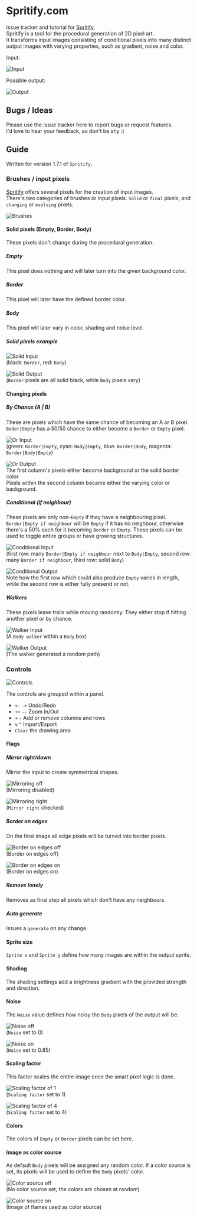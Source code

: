 Spritify.com
============
Issue tracker and tutorial for [Spritify](http://spritify.com).  
Spritify is a tool for the procedural generation of 2D pixel art.  
It transforms input images consisting of conditional pixels into many distinct output images with varying properties, such as gradient, noise and color.  

Input:  

![Input](/images/input.png?raw=true "Input")  

Possible output:

![Output](/images/output.png?raw=true "Output")  

Bugs / Ideas
------------

Please use the issue tracker here to report bugs or request features.  
I'd love to hear your feedback, so don't be shy :)

Guide
-----
Written for version 1.7.1 of `Spritify`.

### Brushes / input pixels
[Spritify](http://spritify.com) offers several pixels for the creation of input images.  
There's two categories of brushes or input pixels. `Solid` or `final` pixels, and `changing` or `evolving` pixels.  

![Brushes](/images/brushes.png?raw=true "Brushes")  

#### Solid pixels (Empty, Border, Body)
These pixels don't change during the procedural generation.  

##### Empty
This pixel does nothing and will later turn into the given background color.

##### Border
This pixel will later have the defined border color.

##### Body
This pixel will later vary in color, shading and noise level.

##### Solid pixels example
![Solid Input](/images/solidinput.png?raw=true "Solid Input")  
(black: `Border`, red: `Body`)  

![Solid Output](/images/solidoutput.png?raw=true "Solid Output")  
(`Border` pixels are all solid black, while `Body` pixels vary)  

#### Changing pixels

##### By Chance (A | B)
These are pixels which have the same chance of becoming an A or B pixel.  
`Boder|Empty` has a 50/50 chance to either become a `Border` or `Empty` pixel.   

![Or Input](/images/orinput.png?raw=true "Or Input")  
(green: `Border|Empty`, cyan: `Body|Empty`, blue: `Border|Body`, magenta: `Border|Body|Empty`)  

![Or Output](/images/oroutput.png?raw=true "Or Output")  
The first column's pixels either become background or the solid border color.  
Pixels within the second column became either the varying color or background.  


##### Conditional (if neighbour)
These pixels are only non-`Empty` if they have a neighbouring pixel.  
 `Border|Empty if neighbour` will be `Empty` if it has no neighbour, otherwise there's a 50% each for it becoming `Border` or `Empty`. These pixels can be used to toggle entire groups or have growing structures.  

![Conditional Input](/images/conditionalinput.png?raw=true "Conditional Input")  
(first row: many `Border|Empty if neighbour` next to `Body|Empty`, second row: many `Border if neighbour`, third row: solid `Body`)

![Conditional Output](/images/conditionaloutput.png?raw=true "Conditional Output")  
Note how the first row which could also produce `Empty` varies in length, while the second row is either fully presend or not.  

##### Walkers  
These pixels leave trails while moving randomly. They either stop if hitting another pixel or by chance.  

![Walker Input](/images/walkerinput.png?raw=true "Walker Input")  
(A `Body walker` within a `Body` box)  

![Walker Output](/images/walkeroutput.png?raw=true "Walker Output")  
(The walker generated a random path)


### Controls  
![Controls](/images/controls.png?raw=true "Controls")  

The controls are grouped within a panel.  
- `<-` `->` Undo/Redo
- `++` `--` Zoom In/Out
- `+` `-` Add or remove columns and rows
- `v` `^` Import/Export  
- `Clear` the drawing area  

#### Flags  

##### Mirror right/down
Mirror the input to create symmetrical shapes.  

![Mirroring off](/images/mirroroff.png?raw=true "Mirroring off")  
(Mirroring disabled)  

![Mirroring right](/images/mirrorright.png?raw=true "Mirroring right")  
(`Mirror right` checked)

##### Border on edges
On the final image all edge pixels will be turned into border pixels.  

![Border on edges off](/images/borderonedgesoff.png?raw=true "Border on edges off")  
(Border on edges off)  

![Border on edges on](/images/borderonedgeson.png?raw=true "Border on edges on")  
(Border on edges on)

##### Remove lonely
Removes as final step all pixels which don't have any neighbours.

##### Auto generate
Issues a `generate` on any change.

#### Sprite size
`Sprite x` and `Sprite y` define how many images are within the output sprite.  

#### Shading  
The shading settings add a brightness gradient with the provided strength and direction.

#### Noise
The `Noise` value defines how noisy the `Body` pixels of the output will be.  

![Noise off](/images/noiseoff.png?raw=true "Noise off")  
(`Noise` set to 0)  

![Noise on](/images/noiseon.png?raw=true "Noise on")  
(`Noise` set to 0.85)  

#### Scaling factor  
This factor scales the entire image once the smart pixel logic is done.  

![Scaling factor of 1](/images/scaling1.png?raw=true "Scaling factor of 1")  
(`Scaling factor` set to 1)  

![Scaling factor of 4](/images/scaling4.png?raw=true "Scaling factor of 4")  
(`Scaling factor` set to 4)  

#### Colors
The colors of `Empty` or `Border` pixels can be set here.  

#### Image as color source  
As default `Body` pixels will be assigned any random color. If a color source is set, its pixels will be used to define the `Body` pixels' color.  

![Color source off](/images/colorsourceoff.png?raw=true "Color source off")  
(No color source set, the colors are chosen at random)  

![Color source on](/images/colorsourceon.png?raw=true "Color source on")  
(Image of flames used as color source)
